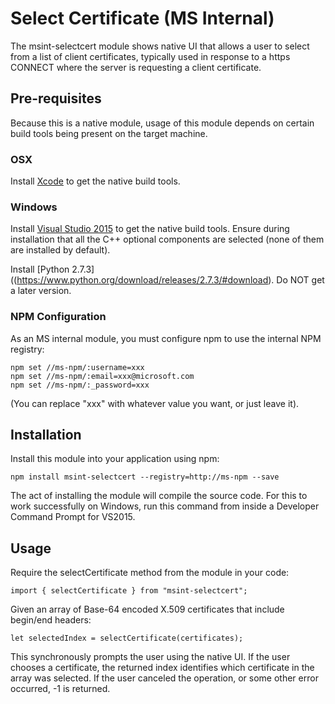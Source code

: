 # Select Certificate (MS Internal)

The msint-selectcert module shows native UI that allows a user to select from a list of client certificates, typically used in response to a https CONNECT where the server is requesting a client certificate.

## Pre-requisites

Because this is a native module, usage of this module depends on certain build tools being present on the target machine.

### OSX
Install [Xcode](https://developer.apple.com/xcode/downloads/) to get the native build tools.

### Windows
Install [Visual Studio 2015](\\cpvsbuild\drops\dev14\d14rel\layouts\x86ret\23107.10\enu\vs\enterprise\dvd\vs_enterprise.exe) to get the native build tools. Ensure during installation that all the C++ optional components are selected (none of them are installed by default).

Install [Python 2.7.3]((https://www.python.org/download/releases/2.7.3/#download). Do NOT get a later version.

### NPM Configuration
As an MS internal module, you must configure npm to use the internal NPM registry:

```
npm set //ms-npm/:username=xxx
npm set //ms-npm/:email=xxx@microsoft.com
npm set //ms-npm/:_password=xxx
```

(You can replace "xxx" with whatever value you want, or just leave it).

## Installation

Install this module into your application using npm:

```
npm install msint-selectcert --registry=http://ms-npm --save
```

The act of installing the module will compile the source code. For this to work successfully on Windows, run this command from inside a Developer Command Prompt for VS2015.

## Usage

Require the selectCertificate method from the module in your code:

```
import { selectCertificate } from "msint-selectcert";
```

Given an array of Base-64 encoded X.509 certificates that include begin/end headers:

```
let selectedIndex = selectCertificate(certificates);
```

This synchronously prompts the user using the native UI.
If the user chooses a certificate, the returned index identifies which certificate in the array was selected.
If the user canceled the operation, or some other error occurred, -1 is returned.